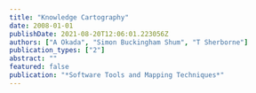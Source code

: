```yaml
---
title: "Knowledge Cartography"
date: 2008-01-01
publishDate: 2021-08-20T12:06:01.223056Z
authors: ["A Okada", "Simon Buckingham Shum", "T Sherborne"]
publication_types: ["2"]
abstract: ""
featured: false
publication: "*Software Tools and Mapping Techniques*"
---
```


